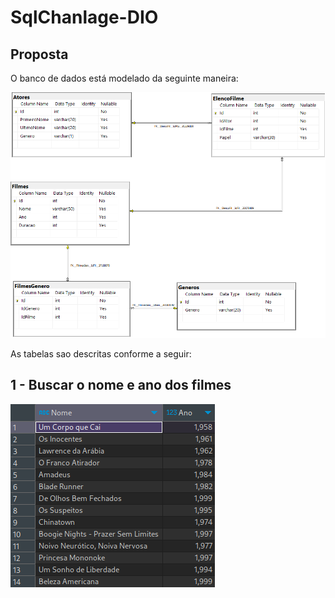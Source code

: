 # SqlChanlage-DIO


## Proposta
O banco de dados está modelado da seguinte maneira:

![Diagrama banco de dados](Imagens/diagrama.png)

As tabelas sao descritas conforme a seguir:

## 1 - Buscar o nome e ano dos filmes

![Exercicio 1](Imagens/1.png)
